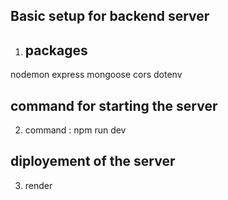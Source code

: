 ## Basic setup for backend server
1.  ## packages
nodemon
express
mongoose
cors
dotenv

## command for starting the server
2. command : npm run dev

## diployement of the server
3. render
